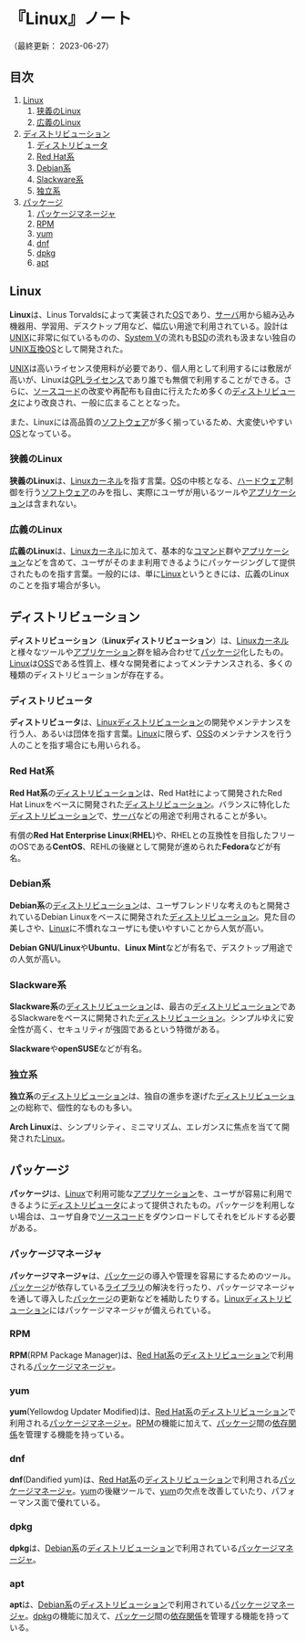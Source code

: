 # 『Linux』ノート

（最終更新： 2023-06-27）


## 目次

1. [Linux](#linux)
	1. [狭義のLinux](#狭義のlinux)
	1. [広義のLinux](#広義のlinux)
1. [ディストリビューション](#ディストリビューション)
	1. [ディストリビュータ](#ディストリビュータ)
	1. [Red Hat系](#red-hat系)
	1. [Debian系](#debian系)
	1. [Slackware系](#slackware系)
	1. [独立系](#独立系)
1. [パッケージ](#パッケージ)
	1. [パッケージマネージャ](#パッケージマネージャ)
	1. [RPM](#rpm)
	1. [yum](#yum)
	1. [dnf](#dnf)
	1. [dpkg](#dpkg)
	1. [apt](#apt)


## Linux

**Linux**は、Linus Torvaldsによって実装された[OS](../../../software/_/chapters/operating_system.md#オペレーティングシステム)であり、[サーバ](../../../_/chapters/computer.md#サーバ)用から組み込み機器用、学習用、デスクトップ用など、幅広い用途で利用されている。設計は[UNIX](../../../software/_/chapters/operating_system.md#unix)に非常に似ているものの、[System V](../../../software/_/chapters/operating_system.md#unix)の流れも[BSD](../../../software/_/chapters/operating_system.md#unix)の流れも汲まない独自の[UNIX互換OS](../../../software/_/chapters/operating_system.md#unix)として開発された。

[UNIX](../../../software/_/chapters/operating_system.md#unix)は高いライセンス使用料が必要であり、個人用として利用するには敷居が高いが、Linuxは[GPLライセンス](../../../software/_/chapters/open_source_software.md#gpl)であり誰でも無償で利用することができる。さらに、[ソースコード](../../../../programming/_/chapters/programming.md#ソースコード)の改変や再配布も自由に行えたため多くの[ディストリビュータ](#ディストリビュータ)により改良され、一般に広まることとなった。

また、Linuxには高品質の[ソフトウェア](../../../software/_/chapters/software.md#ソフトウェア)が多く揃っているため、大変使いやすい[OS](../../../software/_/chapters/operating_system.md#オペレーティングシステム)となっている。

### 狭義のLinux

**狭義のLinux**は、[Linux](#linux)[カーネル](../../../software/_/chapters/operating_system.md#カーネル)を指す言葉。[OS](../../../software/_/chapters/operating_system.md#オペレーティングシステム)の中核となる、[ハードウェア](../../../hardware/_/chapters/hardware.md#ハードウェア)制御を行う[ソフトウェア](../../../software/_/chapters/software.md#ソフトウェア)のみを指し、実際にユーザが用いるツールや[アプリケーション](../../../software/_/chapters/#応用ソフトウェア)は含まれない。

### 広義のLinux

**広義のLinux**は、[Linux](#linux)[カーネル](../../../software/_/chapters/operating_system.md#カーネル)に加えて、基本的な[コマンド](./basic_command.md#コマンド)群や[アプリケーション](../../../software/_/chapters/#応用ソフトウェア)などを含めて、ユーザがそのまま利用できるようにパッケージングして提供されたものを指す言葉。一般的には、単に[Linux](#linux)というときには、広義のLinuxのことを指す場合が多い。


## ディストリビューション

**ディストリビューション**（**Linuxディストリビューション**）は、[Linux](#linux)[カーネル](../../../software/_/chapters/operating_system.md#カーネル)と様々なツールや[アプリケーション](../../../software/_/chapters/software.md#応用ソフトウェア)群を組み合わせて[パッケージ](../../../software/_/chapters/package.md#パッケージ)化したもの。[Linux](#linux)は[OSS](../../../software/_/chapters/open_source_software.md#オープンソースソフトウェア)である性質上、様々な開発者によってメンテナンスされる、多くの種類のディストリビューションが存在する。

### ディストリビュータ

**ディストリビュータ**は、[Linuxディストリビューション](#ディストリビューション)の開発やメンテナンスを行う人、あるいは団体を指す言葉。[Linux](#linux)に限らず、[OSS](../../../software/_/chapters/open_source_software.md#オープンソースソフトウェア)のメンテナンスを行う人のことを指す場合にも用いられる。

### Red Hat系

**Red Hat系**の[ディストリビューション](#ディストリビューション)は、Red Hat社によって開発されたRed Hat Linuxをベースに開発された[ディストリビューション](#ディストリビューション)。バランスに特化した[ディストリビューション](#ディストリビューション)で、[サーバ](../../../_/chapters/computer.md#サーバ)などの用途で利用されることが多い。

有償の**Red Hat Enterprise Linux**(**RHEL**)や、RHELとの互換性を目指したフリーのOSである**CentOS**、REHLの後継として開発が進められた**Fedora**などが有名。

### Debian系

**Debian系**の[ディストリビューション](#ディストリビューション)は、ユーザフレンドリな考えのもと開発されているDebian Linuxをベースに開発された[ディストリビューション](#ディストリビューション)。見た目の美しさや、[Linux](#linux)に不慣れなユーザにも使いやすいことから人気が高い。

**Debian GNU/Linux**や**Ubuntu**、**Linux Mint**などが有名で、デスクトップ用途での人気が高い。

### Slackware系

**Slackware系**の[ディストリビューション](#ディストリビューション)は、最古の[ディストリビューション](#ディストリビューション)であるSlackwareをベースに開発された[ディストリビューション](#ディストリビューション)。シンプルゆえに安全性が高く、セキュリティが強固であるという特徴がある。

**Slackware**や**openSUSE**などが有名。

### 独立系

**独立系**の[ディストリビューション](#ディストリビューション)は、独自の進歩を遂げた[ディストリビューション](#ディストリビューション)の総称で、個性的なものも多い。

**Arch Linux**は、シンプリシティ、ミニマリズム、エレガンスに焦点を当てて開発された[Linux](#linux)。


## パッケージ

**パッケージ**は、[Linux](#linux)で利用可能な[アプリケーション](../../../software/_/chapters/software.md#応用ソフトウェア)を、ユーザが容易に利用できるように[ディストリビュータ](#ディストリビュータ)によって提供されたもの。パッケージを利用しない場合は、ユーザ自身で[ソースコード](../../../../programming/_/chapters/programming.md#ソースコード)をダウンロードしてそれをビルドする必要がある。

### パッケージマネージャ

**パッケージマネージャ**は、[パッケージ](#パッケージ)の導入や管理を容易にするためのツール。[パッケージ](#パッケージ)が依存している[ライブラリ](../../../software/_/chapters/package.md#ライブラリ)の解決を行ったり、パッケージマネージャを通して導入した[パッケージ](#パッケージ)の更新などを補助したりする。[Linuxディストリビューション](#ディストリビューション)にはパッケージマネージャが備えられている。

### RPM

**RPM**(RPM Package Manager)は、[Red Hat系](#red-hat系)の[ディストリビューション](#ディストリビューション)で利用される[パッケージマネージャ](#パッケージマネージャ)。

### yum

**yum**(Yellowdog Updater Modified)は、[Red Hat系](#red-hat系)の[ディストリビューション](#ディストリビューション)で利用される[パッケージマネージャ](#パッケージマネージャ)。[RPM](#rpm)の機能に加えて、[パッケージ](#パッケージ)間の[依存関係](../../../software/_/chapters/package.md#依存関係)を管理する機能を持っている。

### dnf

**dnf**(Dandified yum)は、[Red Hat系](#red-hat系)の[ディストリビューション](#ディストリビューション)で利用される[パッケージマネージャ](#パッケージマネージャ)。[yum](#yum)の後継ツールで、[yum](#yum)の欠点を改善していたり、パフォーマンス面で優れている。

### dpkg

**dpkg**は、[Debian系](#debian系)の[ディストリビューション](#ディストリビューション)で利用されている[パッケージマネージャ](#パッケージマネージャ)。

### apt

**apt**は、[Debian系](#debian系)の[ディストリビューション](#ディストリビューション)で利用されている[パッケージマネージャ](#パッケージマネージャ)。[dpkg](#dpkg)の機能に加えて、[パッケージ](#パッケージ)間の[依存関係](../../../software/_/chapters/package.md#依存関係)を管理する機能を持っている。
